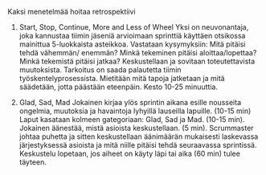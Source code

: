 Kaksi menetelmää hoitaa retrospektiivi

1) Start, Stop, Continue, More and Less of Wheel
Yksi on neuvonantaja, joka kannustaa tiimin jäseniä arvioimaan sprinttiä 
käyttäen otsikossa mainittua 5-luokkaista asteikkoa. Vastataan kysymyksiin: 
Mitä pitäisi tehdä vähemmän/ enemmän? 
Minkä tekeminen pitäisi aloittaa/lopettaa? 
Minkä tekemistä pitäisi jatkaa? 
Keskustellaan ja sovitaan toteutettavista muutoksista. 
Tarkoitus on saada palautetta tiimin työskentelyprosessista. 
Mietitään mitä tapoja  jatketaan ja mitä säädetään, jotta päästään eteenpäin. 
Kesto 10-25 minuuttia. 
 
2)  Glad, Sad, Mad 
Jokainen kirjaa ylös sprintin aikana esille nousseita ongelmia, muutoksia ja 
havaintoja lyhyillä lauseilla lapuille. (10-15 min) 
Laput kasataan kolmeen gategoriaan: Glad, Sad ja Mad. (10-15 min). 
Jokainen äänestää, mistä asioista keskustellaan. (5 min). 
Scrummaster johtaa puhetta ja sitten keskustellaan äänimäärän mukaisesti
 laskevassa järjestyksessä asioista ja mitä niille pitäisi tehdä
seuraavassa sprintissä. 
Keskustelu lopetaan, jos aiheet on käyty läpi tai aika (60 min)  tulee täyteen. 


